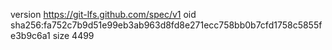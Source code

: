 version https://git-lfs.github.com/spec/v1
oid sha256:fa752c7b9d51e99eb3ab963d8fd8e271ecc758bb0b7cfd1758c5855fe3b9c6a1
size 4499

